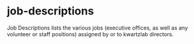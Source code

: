 job-descriptions
================

Job Descriptions lists the various jobs (executive offices, as well as any volunteer or staff positions) assigned by or to kwartzlab directors.
